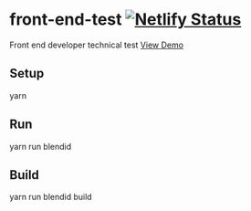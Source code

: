 # front-end-test [![Netlify Status](https://api.netlify.com/api/v1/badges/52a0f7a7-4583-4fe5-ae39-26ebff3b2660/deploy-status)](https://app.netlify.com/sites/shaun-front-end-test/deploys) 

Front end developer technical test [View Demo](https://shaun-front-end-test.netlify.com)

## Setup
yarn

## Run
yarn run blendid

## Build
yarn run blendid build
